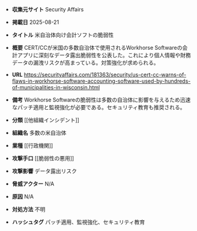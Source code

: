 - **収集元サイト**
Security Affairs

- **掲載日**
2025-08-21

- **タイトル**
米自治体向け会計ソフトの脆弱性

- **概要**
CERT/CCが米国の多数自治体で使用されるWorkhorse Softwareの会計アプリに深刻なデータ露出脆弱性を公表した。これにより個人情報や財務データの漏洩リスクが高まっている。対策強化が求められる。

- **URL**
https://securityaffairs.com/181363/security/us-cert-cc-warns-of-flaws-in-workhorse-software-accounting-software-used-by-hundreds-of-municipalities-in-wisconsin.html

- **備考**
Workhorse Softwareの脆弱性は多数の自治体に影響を与えるため迅速なパッチ適用と監視強化が必要である。セキュリティ教育も推奨される。

- **分類**
[[他組織インシデント]]

- **組織名**
多数の米自治体

- **業種**
[[行政機関]]

- **攻撃手口**
[[脆弱性の悪用]]

- **攻撃影響**
データ露出リスク

- **脅威アクター**
N/A

- **原因**
N/A

- **対処方法**
不明

- **ハッシュタグ**
パッチ適用、監視強化、セキュリティ教育
